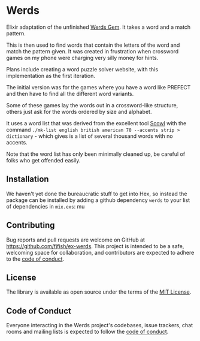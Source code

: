# Werds

Elixir adaptation of the unfinished [Werds Gem](https://github.com/fjfish/werds). It takes a word and a match pattern. 

This is then used to find words that contain the letters of the word and match the pattern given. It was created in frustration when crossword games on my phone were charging very silly money for hints.

Plans include creating a word puzzle solver website, with this implementation as the first iteration.

The initial version was for the games where you have a word like PREFECT and then have to find all the different word variants.

Some of these games lay the words out in a crossword-like structure, others just ask for the words ordered by size and alphabet.

It uses a word list that was derived from the excellent tool [Scowl](http://wordlist.aspell.net/) with the command `./mk-list english british american 70 --accents strip > dictionary` - which gives is a list of several thousand words with no accents.

Note that the word list has only been minimally cleaned up, be careful of folks who get offended easily.

## Installation

We haven't yet done the bureaucratic stuff to get into Hex,
so instead the package can be installed
by adding a github dependency `werds` to your list of dependencies in `mix.exs`:
mu

## Contributing

Bug reports and pull requests are welcome on GitHub at https://github.com/fjfish/ex-werds. This project is intended to be a safe, welcoming space for collaboration, and contributors are expected to adhere to the [code of conduct](https://github.com/fjfish/ex-werds/blob/master/CODE_OF_CONDUCT.md).

## License

The library is available as open source under the terms of the [MIT License](https://opensource.org/licenses/MIT).

## Code of Conduct

Everyone interacting in the Werds project's codebases, issue trackers, chat rooms and mailing lists is expected to follow the [code of conduct](https://github.com/fjfish/ex-werds/blob/master/CODE_OF_CONDUCT.md).

